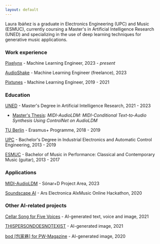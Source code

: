```yaml
---
layout: default
---
```


Laura Ibáñez is a graduate in Electronics Engineering (UPC) and Music (ESMUC), currently coursing a Master's in Artificial Intelligence Research (UNED) and specializing in the use of deep learning techniques for generative music applications.

### Work experience

[Pixelynx](https://pixelynx.io/) - Machine Learning Engineer, 2023 - _present_

[AudioShake](https://www.audioshake.ai/) - Machine Learning Engineer (freelance), 2023

[Pixtunes](https://www.pixtunes.com/) - Machine Learning Engineer, 2019 - 2021

### Education

[UNED](https://www.uned.es/) - Master's Degree in Artificial Intelligence Research, 2021 - 2023
- [Master's Thesis](https://lauraibnz.github.io/docs/TFM.pdf): _MIDI-AudioLDM: MIDI-Conditional Text-to-Audio Synthesis Using ControlNet on AudioLDM_

[TU Berlin](https://www.tu.berlin/) - Erasmus+ Programme, 2018 - 2019

[UPC](https://www.upc.edu/) - Bachelor's Degree in Industrial Electronics and Automatic Control Engineering, 2013 - 2019

[ESMUC](https://www.esmuc.cat/) - Bachelor of Music in Performance: Classical and Contemporary Music (guitar), 2013 - 2017

### Applications

[MIDI-AudioLDM](https://huggingface.co/spaces/lauraibnz/midi-audioldm) - Sónar+D Project Area, 2023

[Soundscape AI](https://soundscape-ai.netlify.app/) - Ars Electronica AIxMusic Online Hackathon, 2020

### Other AI-related projects

[Cellar Song for Five Voices](https://www.virtuallyrealityevents.com/emmettwilliams) - AI-generated text, voice and image, 2021

[THISPERSONDOESNOTEXIST](https://www.michaelbrailey.com/thispersondoesnotexist) - AI-generated image, 2021

[bod [包家巷] for PW-Magazine](https://pw-magazine.com/2020/bod-sentient-sounds-impossible-to-avoid) - AI-generated image, 2020
